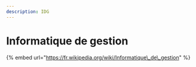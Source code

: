 ```yaml
---
description: IDG
---
```


# Informatique de gestion

{% embed url="https://fr.wikipedia.org/wiki/Informatique\_de\_gestion" %}



